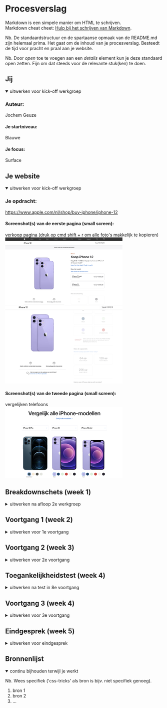 # Procesverslag

Markdown is een simpele manier om HTML te schrijven.  
Markdown cheat cheet: [Hulp bij het schrijven van Markdown](https://github.com/adam-p/markdown-here/wiki/Markdown-Cheatsheet).

Nb. De standaardstructuur en de spartaanse opmaak van de README.md zijn helemaal prima. Het gaat om de inhoud van je procesverslag. Besteedt de tijd voor pracht en praal aan je website.

Nb. Door _open_ toe te voegen aan een _details_ element kun je deze standaard open zetten. Fijn om dat steeds voor de relevante stuk(ken) te doen.

## Jij

<details open>
<summary>uitwerken voor kick-off werkgroep</summary>

### Auteur:

Jochem Geuze

#### Je startniveau:

Blauwe

#### Je focus:

Surface

</details>

## Je website

<details open>
<summary>uitwerken voor kick-off werkgroep</summary>

### Je opdracht:

https://www.apple.com/nl/shop/buy-iphone/iphone-12

#### Screenshot(s) van de eerste pagina (small screen):

verkoop pagina (druk op cmd shift + r om alle foto's makkelijk te kopieren)  
<img src="images/Verkoop-pagina-1.png" width="375px" alt="eerste deel">
<img src="images/Verkoop-pagina-2.png" width="375px" alt="tweede deel">

#### Screenshot(s) van de tweede pagina (small screen):

vergelijken telefoons
<img src="images/vergelijken-pagina.png" width="375px" alt="vergelijken van telefoons">

</details>

## Breakdownschets (week 1)

<details>
<summary>uitwerken na afloop 2e werkgroep</summary>

### de hele pagina:

<img src="images/dummy-plaatje.jpg" width="375px" alt="breakdown van de hele pagina">

### dynamisch deel (bijv menu):

<img src="images/dummy-plaatje.jpg" width="375px" alt="breakdown van een dynamisch deel">

### wellicht nog een dynamisch deel (bijv filter):

<img src="images/dummy-plaatje.jpg" width="375px" alt="breakdown van nog een dynamisch deel">

</details>

## Voortgang 1 (week 2)

<details>
<summary>uitwerken voor 1e voortgang</summary>

### Stand van zaken

Code zag er goed uit, meer gebruik maken van comments in m'n html en css. En even nagaan hoe belangrijk het is om nth te gebruiken ipv classes. Want dat kan ik nog verbeteren.

</details>

## Voortgang 2 (week 3)

<details>
<summary>uitwerken voor 2e voortgang</summary>

### Stand van zaken

Alle html stond er inmiddels in, maar ik had sommige h5 en h6 genoemd en die moet ik veranderen naar h2 en h3. Er is al een begin van css en dit gaat al goed. Eerste deel van index.html staat er al goed in.

</details>

## Toegankelijkheidstest (week 4)

<details>
<summary>uitwerken na test in 8e voortgang</summary>

### Leesbaarheid

Contrast op index.html is goed. Tekst is allemaal goed leesbaar en als je de pagina vergroot is het zeker prima te doen.

#### Keyboard navigatie

Alle buttons- en a-elementen worden goed opgepakt als je tab gebruikt. Sommige tekst wordt wel overgeslagen, maar buttons en linkjes zijn goed te gebruiken.

#### Test met trillende hand

Bij de test of mijn website goed te bedienen is voor iemand met een fysieke beperkingen aan de handen, kwam er uit dat sommige knopjes wel klein zijn. Het was een beetje priegelen en de buttons met kleuren waren eigenlijk gewoon te klein.

</details>

## Voortgang 3 (week 4)

<details>
<summary>uitwerken voor 3e voortgang</summary>

### Stand van zaken

Css van index.html staat er al, header en footer staan ook beide maar de opmaak van vergelijken.html is nog niet goed genoeg. En ik heb teveel classes en er staan teveel sections in sections, dus deze moet ik zoveel mogelijk verwijderen of eventueel vervangen met articles.

</details>

## Eindgesprek (week 5)

<details>
<summary>uitwerken voor eindgesprek</summary>

### Stand van zaken

Ik heb eigenlijk alles wat ik wilde zo goed als mogelijk gefixt, alleen de navigatie-knop werkt uiteindelijk niet zoals ik wil helaas. Ook werken bij de vergelijken pagina

<img src="images/Headerknopje.png" width="375px" alt="breakdown van nog een dynamisch deel">

### Screenshot(s)

hier screenshot(s) van je eindresultaat

</details>

## Bronnenlijst

<details open>
<summary>continu bijhouden terwijl je werkt</summary>

Nb. Wees specifiek ('css-tricks' als bron is bijv. niet specifiek genoeg).

1. bron 1
2. bron 2
3. ...

</details>
